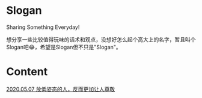 # Slogan
Sharing Something Everyday!

想分享一些比较值得玩味的话术和观点，没想好怎么起个高大上的名字，暂且叫个Slogan吧😂，希望是Slogan但不只是"Slogan"。

# Content

[2020.05.07 放低姿态的人，反而更加让人尊敬](https://github.com/Lobster-King/Slogan/blob/master/2020.05.07%20%E5%A7%BF%E6%80%81%E6%94%BE%E5%BE%88%E4%BD%8E%E7%9A%84%E4%BA%BA%EF%BC%8C%E5%8F%8D%E8%80%8C%E6%9B%B4%E5%8A%A0%E8%AE%A9%E4%BA%BA%E5%B0%8A%E6%95%AC.md)

